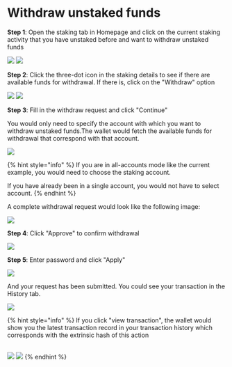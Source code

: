 # Withdraw unstaked funds

**Step 1**: Open the staking tab in Homepage and click on the current staking activity that you have unstaked before and want to withdraw unstaked funds

![](<../../.gitbook/assets/image (264).png>) ![](<../../.gitbook/assets/image (266).png>)



**Step 2**: Click the three-dot icon in the staking details to see if there are available funds for withdrawal. If there is, click on the "Withdraw" option

![](<../../.gitbook/assets/image (240).png>) ![](<../../.gitbook/assets/image (1) (8).png>)

**Step 3**: Fill in the withdraw request and click "Continue"

You would only need to specify the account with which you want to withdraw unstaked funds.The wallet would fetch the available funds for withdrawal that correspond with that account.&#x20;

![](<../../.gitbook/assets/image (2) (6).png>)

{% hint style="info" %}
If you are in all-accounts mode like the current example, you would need to choose the staking account.&#x20;

If you have already been in a single account, you would not have to select account.
{% endhint %}

A complete withdrawal request would look like the following image:

![](<../../.gitbook/assets/image (6).png>)

**Step 4**: Click "Approve" to confirm withdrawal

![](<../../.gitbook/assets/image (3).png>)

**Step 5**: Enter password and click "Apply"

![](<../../.gitbook/assets/image (18).png>)

And your request has been submitted. You could see your transaction in the History tab.

![](<../../.gitbook/assets/image (13) (5).png>)

{% hint style="info" %}
If you click "view transaction", the wallet would show you the latest transaction record in your transaction history which corresponds with the extrinsic hash of this action

\
![](<../../.gitbook/assets/image (14) (4).png>) ![](<../../.gitbook/assets/image (17).png>)
{% endhint %}





